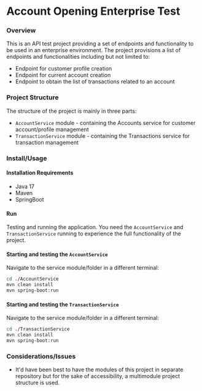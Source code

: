 # Account Opening Enterprise Test

### Overview
This is an API test project providing a set of endpoints and functionality to be used in an enterprise environment. The 
project provisions a list of endpoints and functionalities including but not limited to:
- Endpoint for customer profile creation
- Endpoint for current account creation
- Endpoint to obtain the list of transactions related to an account

### Project Structure
The structure of the project is mainly in three parts:
- `AccountService` module - containing the Accounts service for customer account/profile management
- `TransactionService` module - containing the Transactions service for transaction management

### Install/Usage
#### Installation Requirements
- Java 17
- Maven
- SpringBoot

#### Run
Testing and running the application. You need the `AccountService` and `TransactionService` running to 
experience the full functionality of the project.

#### Starting and testing the `AccountService`

Navigate to the service module/folder in a different terminal:
```bash
cd ./AccountService
mvn clean install
mvn spring-boot:run
```

#### Starting and testing the `TransactionService`

Navigate to the service module/folder in a different terminal:
```bash
cd ./TransactionService
mvn clean install
mvn spring-boot:run
```

### Considerations/Issues
- It'd have been best to have the modules of this project in separate repository but for the sake of accessibility, 
a multimodule project structure is used.
